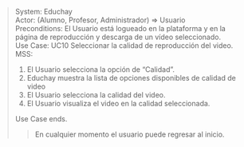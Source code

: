 > System: Educhay  
> Actor: (Alumno, Profesor, Administrador) => Usuario  
> Preconditions: El Usuario está logueado en la plataforma y en la página de reproducción y descarga de un vídeo seleccionado.  
> Use Case: UC10 Seleccionar la calidad de reproducción del video.  
> MSS:  
> 1. El Usuario selecciona la opción de “Calidad”.
> 2. Educhay muestra la lista de opciones disponibles de calidad de video
> 3. El Usuario selecciona la calidad del video.
> 4. El Usuario visualiza el video en la calidad seleccionada.    
>  
> Use Case ends.  
>> En cualquier momento el usuario puede regresar al inicio.  